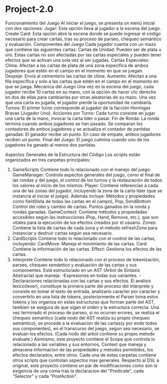 # Project-2.0
Funcionamiento del Juego
Al iniciar el juego, se presenta un menú inicial con dos opciones:
Jugar: Esta opción lleva al jugador a la escena del juego.
Create Card: Esta opción abre la escena donde se puede ingresar el código necesario para crear cartas, tras su proceso de parseo, chequeo semántico y evaluación.
Componentes del Juego
Cada jugador cuenta con un mazo que contiene las siguientes cartas:
Cartas de Unidad: Pueden ser de plata u oro. Estas cartas no son afectadas por las cartas especiales y pueden tener efectos que se activan una sola vez al ser jugadas.
Cartas Especiales:
Clima: Afectan a las cartas de plata de una zona específica de ambos jugadores que estén en el campo en el momento en que se juegan.
Despeje: Envía al cementerio las cartas de clima.
Aumento: Afectan a una fila específica y solo a las cartas que estén en el campo en el momento en que se juega.
Mecánica del Juego
Una vez en la escena del juego, cada jugador recibe 10 cartas en su mano, con la opción de hacer clic derecho en dos de ellas para cambiarlas por otras aleatorias de su mazo. Una vez que una carta es jugada, el jugador pierde la oportunidad de cambiarla.
Turnos: El primer turno corresponde al jugador de la facción Hormigas Bravas (Jugador Uno).
Acciones por Turno: Cada turno consiste en jugar una carta de la mano, invocar la carta líder o pasar.
Fin de Ronda: La ronda termina cuando ambos jugadores se han pasado. Se comparan los contadores de ambos jugadores y se actualiza el contador de partidas ganadas:
El ganador recibe un punto.
En caso de empate, ambos jugadores reciben un punto.
Final del Juego:
El juego culmina cuando uno de los jugadores ha ganado al menos dos partidas.

Aspectos Generales de la Estructura del Código
Los scripts están organizados en tres carpetas principales:
1. GameScripts
Contiene todo lo relacionado con el manejo del juego:
GameManager: Controla aspectos generales del juego, como el final de las rondas y del juego, el control de los turnos y la restauración de todos los valores al inicio de los mismos.
Player: Contiene referencias a cada una de las zonas del jugador, incluyendo la zona de la carta líder (que se instancia al iniciar el juego). Además incluye:
Métodos y propiedades como field(lista de todas las cartas en el campo), Pop, SendBottom
Control del robo y cambio de cartas.
Puntos ganados en la ronda y rondas ganadas.
GameContext: Contiene métodos y propiedades accesibles según las instrucciones (Pop, Hand, Remove, etc.), que son vitales para la ejecución de los efectos creados por el usuario.
Zones: Contiene la lista de cartas de cada zona y el método refreshZone para instanciar y destruir cartas según sea necesario.
2. CardScripts
Contiene todo lo relacionado con el control de las cartas, incluyendo:
CardMove: Maneja el movimiento de las cartas.
Card: Contiene la información de las cartas.
Effect: Gestiona los efectos de las cartas.
3. Interprete
Contiene todo lo relacionado con el proceso de tokenización, parseo, chequeo semántico y evaluación de las cartas y sus componentes. Está estructurado en un AST (Árbol de Sintaxis Abstracta) que maneja:
-Expresiones en todas sus variantes.
-Declaraciones relacionadas con las cartas y sus efectos.
El analisis lexico(lexer), constituye la primera parte del proceso del interprete y consiste en tomar el texto de entrada, analizarlo caracter por caracter y convertirlo en una lista de tokens, posteriormente el Parser toma estos tokens y los organiza en estas estructuras que forman parte del AST, tambien se asegura de que sigan el orden y la estructura correcta. Una vez terminado el proceso de parseo, si no ocurren errores, se realiza el chequeo semantico (cada nodo del AST realiza su propio chequeo semántico), se procede a la evaluacion de las cartas(y por ende todos sus componentes), en el transcurso del juego, segun sea necesario, se evaluan los efectos. (Cada nodo del arbol contiene su propio metodo evaluate.)
Asimismo, este proyecto contiene el Scope que controla lo relacionado a las variables y sus entornos, Context que maneja y almacena informacion de las propiedades y metodos permitidos, los efectos declarados, entre otros.
Cada una de estas carpetas contiene otros scripts que controlan aspectos mas generales.
Respecto al DSL a original, este proyecto contiene un par de modificaciones como son la exigencia de una coma tras la declaracion del "Predicate", cada "Selector" y cada "PostAction".